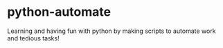 # python-automate
Learning and having fun with python by making scripts to automate work and tedious tasks!
